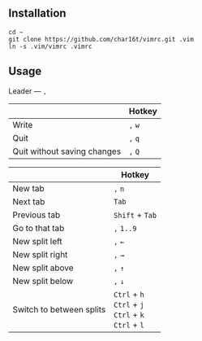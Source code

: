 ## Installation

    cd ~
    git clone https://github.com/char16t/vimrc.git .vim
    ln -s .vim/vimrc .vimrc

## Usage

Leader &mdash; `,`
 
|| Hotkey |
|---|---|
| Write | `,` `w` |
| Quit | `,` `q` |
| Quit without saving changes | `,` `Q` |

|| Hotkey |
|---|---|
| New tab | `,` `n` |
| Next tab | `Tab` |
| Previous tab | `Shift` + `Tab` |
| Go to that tab | `,` `1..9` |
| New split left | `,` `←` |
| New split right | `,` `→` |
| New split above | `,` `↑` |
| New split below | `,` `↓` |
| Switch to between splits | `Ctrl` + `h`<br> `Ctrl` + `j` <br> `Ctrl` + `k` <br> `Ctrl` + `l` |
